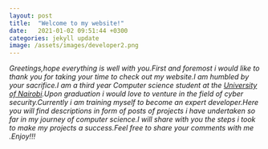 ```yaml
---
layout: post
title:  "Welcome to my website!"
date:   2021-01-02 09:51:44 +0300
categories: jekyll update
image: /assets/images/developer2.png
---
```

_Greetings,hope everything is well with you.First and foremost i would like to thank you for taking your time to check out my website.I am humbled by your sacrifice.I am a third year Computer science student at the [University of Nairobi][uon].Upon graduation i would love to venture in the field of cyber security.Currently i am training myself to become an expert developer.Here you will find descriptions  in form of posts of projects i have undertaken   so far in my journey of computer science.I will share with you the steps i took to make my projects a success.Feel free to share your comments with me .Enjoy!!!_



[uon]: https://www.uonbi.ac.ke/


